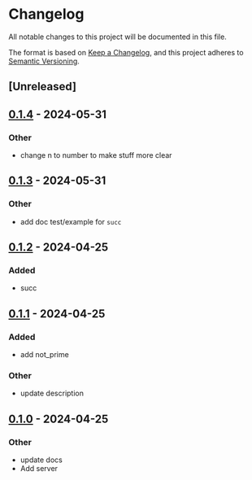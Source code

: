 # Changelog
All notable changes to this project will be documented in this file.

The format is based on [Keep a Changelog](https://keepachangelog.com/en/1.0.0/),
and this project adheres to [Semantic Versioning](https://semver.org/spec/v2.0.0.html).

## [Unreleased]

## [0.1.4](https://github.com/glennib/example-workspace-rs/compare/glennib-thelib-v0.1.3...glennib-thelib-v0.1.4) - 2024-05-31

### Other
- change n to number to make stuff more clear

## [0.1.3](https://github.com/glennib/example-workspace-rs/compare/glennib-thelib-v0.1.2...glennib-thelib-v0.1.3) - 2024-05-31

### Other
- add doc test/example for `succ`

## [0.1.2](https://github.com/glennib/example-workspace-rs/compare/glennib-thelib-v0.1.1...glennib-thelib-v0.1.2) - 2024-04-25

### Added
- succ

## [0.1.1](https://github.com/glennib/example-workspace-rs/compare/glennib-thelib-v0.1.0...glennib-thelib-v0.1.1) - 2024-04-25

### Added
- add not_prime

### Other
- update description

## [0.1.0](https://github.com/glennib/example-workspace-rs/releases/tag/thelib-v0.1.0) - 2024-04-25

### Other
- update docs
- Add server
